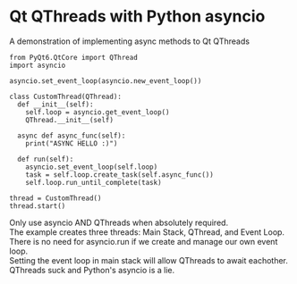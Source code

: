 # Qt QThreads with Python asyncio
A demonstration of implementing async methods to Qt QThreads

```
from PyQt6.QtCore import QThread
import asyncio

asyncio.set_event_loop(asyncio.new_event_loop())

class CustomThread(QThread):
  def __init__(self):
    self.loop = asyncio.get_event_loop()
    QThread.__init__(self)

  async def async_func(self):
    print("ASYNC HELLO :)")

  def run(self):
    asyncio.set_event_loop(self.loop)
    task = self.loop.create_task(self.async_func())
    self.loop.run_until_complete(task)

thread = CustomThread()
thread.start()
```


<span>Only use asyncio AND QThreads when absolutely required.</span><br />
<span>The example creates three threads: Main Stack, QThread, and Event Loop.</span><br />
<span>There is no need for asyncio.run if we create and manage our own event loop.</span><br />
<span>Setting the event loop in main stack will allow QThreads to await eachother.</span><br />
<span>QThreads suck and Python's asyncio is a lie.</span>
